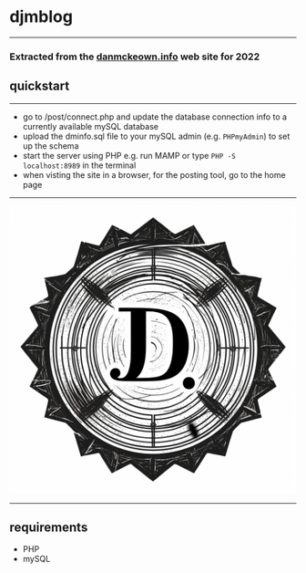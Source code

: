  # djmblog

 ---

### Extracted from the [danmckeown.info](https://danmckeown.info) web site for 2022

## quickstart

---

- go to /post/connect.php and update the database connection info to a currently available mySQL database
- upload the dminfo.sql file to your mySQL admin (e.g. `PHPmyAdmin`) to set up the schema
- start the server using PHP e.g. run MAMP or type `PHP -S localhost:8989` in the terminal
- when visting the site in a browser, for the posting tool, go to the home page

---

![D logo](./static/img/pacificpelican_DJM_blog_logo_no_text_black_and_white_1aae8f91-7370-4b39-a681-5431d06fdd8c.webp)

---

## requirements
- PHP
- mySQL
